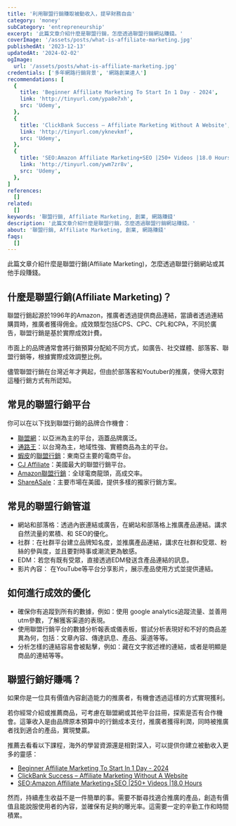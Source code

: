 ```yaml
---
title: '利用聯盟行銷賺取被動收入，提早財務自由'
category: 'money'
subCategory: 'entrepreneurship'
excerpt: '此篇文章介紹什麼是聯盟行銷，怎麼透過聯盟行銷網站賺錢。'
coverImage: '/assets/posts/what-is-affiliate-marketing.jpg'
publishedAt: '2023-12-13'
updatedAt: '2024-02-02'
ogImage:
  url: '/assets/posts/what-is-affiliate-marketing.jpg'
credentials: ['多年網路行銷背景', '網路創業達人']
recommendations: [
  {
    title: 'Beginner Affiliate Marketing To Start In 1 Day - 2024',
    link: 'http://tinyurl.com/ypa8e7xh',
    src: 'Udemy',
  },
  {
    title: 'ClickBank Success – Affiliate Marketing Without A Website',
    link: 'http://tinyurl.com/yknevkmf',
    src: 'Udemy',
  },
  {
    title: 'SEO:Amazon Affiliate Marketing+SEO |250+ Videos |18.0 Hours',
    link: 'http://tinyurl.com/ywm7zr8v',
    src: 'Udemy',
  },
]
references:
  []
related:
  []
keywords: '聯盟行銷, Affiliate Marketing, 創業, 網路賺錢'
description: '此篇文章介紹什麼是聯盟行銷，怎麼透過聯盟行銷網站賺錢。'
about: '聯盟行銷, Affiliate Marketing, 創業, 網路賺錢'
faqs:
  []
---
```


此篇文章介紹什麼是聯盟行銷(Affiliate Marketing)，怎麼透過聯盟行銷網站或其他手段賺錢。

## 什麼是聯盟行銷(Affiliate Marketing)？

聯盟行銷起源於1996年的Amazon，推廣者透過提供商品連結，當讀者透過連結購買時，推廣者獲得佣金。成效類型包括CPS、CPC、CPL和CPA，不同於廣告，聯盟行銷是基於實際成效計費。

市面上的品牌通常會將行銷預算分配給不同方式，如廣告、社交媒體、部落客、聯盟行銷等，根據實際成效調整比例。

儘管聯盟行銷在台灣近年才興起，但由於部落客和Youtuber的推廣，使得大眾對這種行銷方式有所認知。

## 常見的聯盟行銷平台

你可以在以下找到聯盟行銷的品牌合作機會：

* [聯盟網](https://vbtrax.com/track/affr/33896 "affiliate")：以亞洲為主的平台，涵蓋品牌廣泛。
* [通路王](https://affnotes.com/go/ichannels/)：以台灣為主，地域性強、實體商品為主的平台。
* [蝦皮](https://shope.ee/6UxytQEdAj "affiliate")的[聯盟行銷](https://shope.ee/3fdnVz0Tr6)：東南亞主要的電商平台。
* [CJ Affiliate](https://www.cj.com/)：美國最大的聯盟行銷平台。
* [Amazon聯盟行銷](https://affiliate-program.amazon.com/)：全球電商龍頭，高成交率。
* [ShareASale](https://account.shareasale.com/newsignup.cfm)：主要市場在美國，提供多樣的獨家行銷方案。


## 常見的聯盟行銷管道

* 網站和部落格：透過內嵌連結或廣告，在網站和部落格上推廣產品連結。講求自然流量的累積、和 SEO的優化。
* 社群：在社群平台建立品牌知名度，並推廣產品連結，講求在社群和受眾、粉絲的參與度，並且要對時事或潮流更為敏感。
* EDM：若您有既有受眾，直接透過EDM發送含產品連結的訊息。
* 影片內容： 在YouTube等平台分享影片，展示產品使用方式並提供連結。

## 如何進行成效的優化

* 確保你有追蹤到所有的數據，例如：使用 google analytics追蹤流量、並善用utm參數，了解獲客渠道的表現。
* 使用聯盟行銷平台的數據分析報表或儀表板，嘗試分析表現好和不好的商品差異為何，包括：文章內容、傳達訊息、產品、渠道等等。
* 分析怎樣的連結容易會被點擊，例如：藏在文字敘述裡的連結，或者是明顯是商品的連結等等。

## 聯盟行銷好賺嗎？

如果你是一位具有價值內容創造能力的推廣者，有機會透過這樣的方式實現獲利。

若你經常介紹或推薦商品，可考慮在聯盟網或其他平台註冊，探索是否有合作機會。這筆收入是由品牌原本預算中的行銷成本支付，推廣者獲得利潤，同時被推廣者找到適合的產品，實現雙贏。

推薦去看看以下課程，海外的學習資源還是相對深入，可以提供你建立被動收入更多的靈感：

* [Beginner Affiliate Marketing To Start In 1 Day - 2024](http://tinyurl.com/ypa8e7xh)
* [ClickBank Success – Affiliate Marketing Without A Website](http://tinyurl.com/yknevkmf)
* [SEO:Amazon Affiliate Marketing+SEO |250+ Videos |18.0 Hours](http://tinyurl.com/ywm7zr8v)

然而，持續產生收益不是一件簡單的事。需要不斷尋找適合推廣的產品，創造有價值且能說服使用者的內容，並確保有足夠的曝光率。這需要一定的辛勤工作和時間積累。
